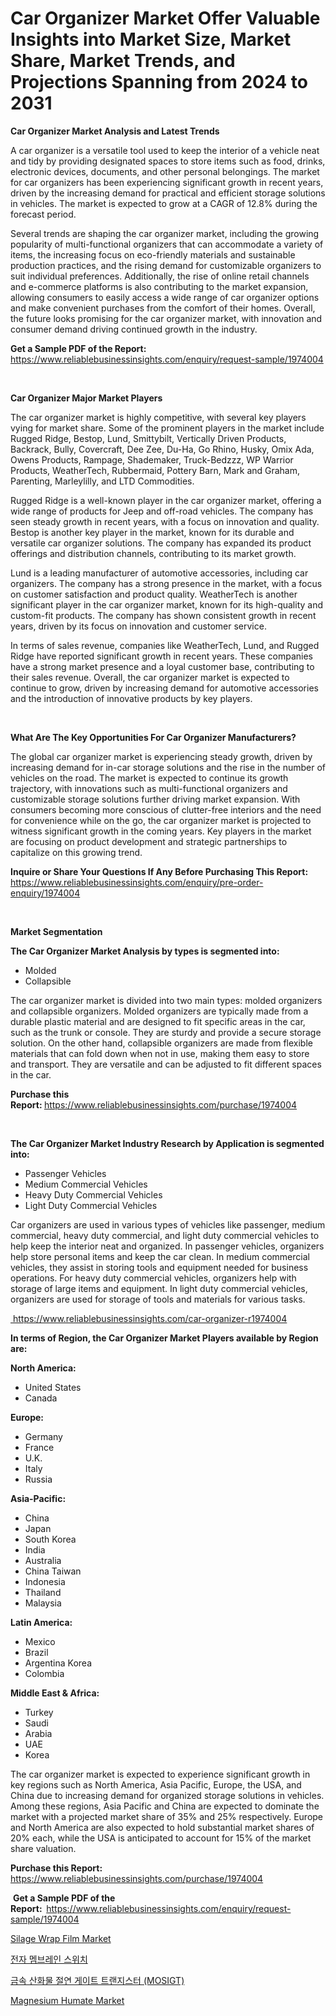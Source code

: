 <p><h1>Car Organizer Market Offer Valuable Insights into Market Size, Market Share, Market Trends, and Projections Spanning from 2024 to 2031</h1></p><p><strong>Car Organizer Market Analysis and Latest Trends</strong></p>
<p><p>A car organizer is a versatile tool used to keep the interior of a vehicle neat and tidy by providing designated spaces to store items such as food, drinks, electronic devices, documents, and other personal belongings. The market for car organizers has been experiencing significant growth in recent years, driven by the increasing demand for practical and efficient storage solutions in vehicles. The market is expected to grow at a CAGR of 12.8% during the forecast period.</p><p>Several trends are shaping the car organizer market, including the growing popularity of multi-functional organizers that can accommodate a variety of items, the increasing focus on eco-friendly materials and sustainable production practices, and the rising demand for customizable organizers to suit individual preferences. Additionally, the rise of online retail channels and e-commerce platforms is also contributing to the market expansion, allowing consumers to easily access a wide range of car organizer options and make convenient purchases from the comfort of their homes. Overall, the future looks promising for the car organizer market, with innovation and consumer demand driving continued growth in the industry.</p></p>
<p><strong>Get a Sample PDF of the Report:&nbsp;</strong> <a href="https://www.reliablebusinessinsights.com/enquiry/request-sample/1974004">https://www.reliablebusinessinsights.com/enquiry/request-sample/1974004</a></p>
<p>&nbsp;</p>
<p><strong>Car Organizer Major Market Players</strong></p>
<p><p>The car organizer market is highly competitive, with several key players vying for market share. Some of the prominent players in the market include Rugged Ridge, Bestop, Lund, Smittybilt, Vertically Driven Products, Backrack, Bully, Covercraft, Dee Zee, Du-Ha, Go Rhino, Husky, Omix Ada, Owens Products, Rampage, Shademaker, Truck-Bedzzz, WP Warrior Products, WeatherTech, Rubbermaid, Pottery Barn, Mark and Graham, Parenting, Marleylilly, and LTD Commodities.</p><p>Rugged Ridge is a well-known player in the car organizer market, offering a wide range of products for Jeep and off-road vehicles. The company has seen steady growth in recent years, with a focus on innovation and quality. Bestop is another key player in the market, known for its durable and versatile car organizer solutions. The company has expanded its product offerings and distribution channels, contributing to its market growth.</p><p>Lund is a leading manufacturer of automotive accessories, including car organizers. The company has a strong presence in the market, with a focus on customer satisfaction and product quality. WeatherTech is another significant player in the car organizer market, known for its high-quality and custom-fit products. The company has shown consistent growth in recent years, driven by its focus on innovation and customer service.</p><p>In terms of sales revenue, companies like WeatherTech, Lund, and Rugged Ridge have reported significant growth in recent years. These companies have a strong market presence and a loyal customer base, contributing to their sales revenue. Overall, the car organizer market is expected to continue to grow, driven by increasing demand for automotive accessories and the introduction of innovative products by key players.</p></p>
<p>&nbsp;</p>
<p><strong>What Are The Key Opportunities For Car Organizer Manufacturers?</strong></p>
<p><p>The global car organizer market is experiencing steady growth, driven by increasing demand for in-car storage solutions and the rise in the number of vehicles on the road. The market is expected to continue its growth trajectory, with innovations such as multi-functional organizers and customizable storage solutions further driving market expansion. With consumers becoming more conscious of clutter-free interiors and the need for convenience while on the go, the car organizer market is projected to witness significant growth in the coming years. Key players in the market are focusing on product development and strategic partnerships to capitalize on this growing trend.</p></p>
<p><strong>Inquire or Share Your Questions If Any Before Purchasing This Report:</strong> <a href="https://www.reliablebusinessinsights.com/enquiry/pre-order-enquiry/1974004">https://www.reliablebusinessinsights.com/enquiry/pre-order-enquiry/1974004</a></p>
<p>&nbsp;</p>
<p><strong>Market Segmentation</strong></p>
<p><strong>The Car Organizer Market Analysis by types is segmented into:</strong></p>
<p><ul><li>Molded</li><li>Collapsible</li></ul></p>
<p><p>The car organizer market is divided into two main types: molded organizers and collapsible organizers. Molded organizers are typically made from a durable plastic material and are designed to fit specific areas in the car, such as the trunk or console. They are sturdy and provide a secure storage solution. On the other hand, collapsible organizers are made from flexible materials that can fold down when not in use, making them easy to store and transport. They are versatile and can be adjusted to fit different spaces in the car.</p></p>
<p><strong>Purchase this Report:&nbsp;</strong><a href="https://www.reliablebusinessinsights.com/purchase/1974004">https://www.reliablebusinessinsights.com/purchase/1974004</a></p>
<p>&nbsp;</p>
<p><strong>The Car Organizer Market Industry Research by Application is segmented into:</strong></p>
<p><ul><li>Passenger Vehicles</li><li>Medium Commercial Vehicles</li><li>Heavy Duty Commercial Vehicles</li><li>Light Duty Commercial Vehicles</li></ul></p>
<p><p>Car organizers are used in various types of vehicles like passenger, medium commercial, heavy duty commercial, and light duty commercial vehicles to help keep the interior neat and organized. In passenger vehicles, organizers help store personal items and keep the car clean. In medium commercial vehicles, they assist in storing tools and equipment needed for business operations. For heavy duty commercial vehicles, organizers help with storage of large items and equipment. In light duty commercial vehicles, organizers are used for storage of tools and materials for various tasks.</p></p>
<p><a href="https://www.reliablebusinessinsights.com/car-organizer-r1974004">&nbsp;https://www.reliablebusinessinsights.com/car-organizer-r1974004</a></p>
<p><strong>In terms of Region, the Car Organizer Market Players available by Region are:</strong></p>
<p>
    <p> <strong> North America: </strong>
        <ul>
            <li>United States</li>
            <li>Canada</li>
        </ul>
        </p> 
    <p> <strong> Europe: </strong>
        <ul>
            <li>Germany</li>
            <li>France</li>
            <li>U.K.</li>
            <li>Italy</li>
            <li>Russia</li>
        </ul>
        </p> 
    <p> <strong> Asia-Pacific: </strong>
        <ul>
            <li>China</li>
            <li>Japan</li>
            <li>South Korea</li>
            <li>India</li>
            <li>Australia</li>
            <li>China Taiwan</li>
            <li>Indonesia</li>
            <li>Thailand</li>
            <li>Malaysia</li>
        </ul>
        </p> 
    <p> <strong> Latin America: </strong>
        <ul>
            <li>Mexico</li>
            <li>Brazil</li>
            <li>Argentina Korea</li>
            <li>Colombia</li>
        </ul>
        </p> 
    <p> <strong> Middle East & Africa: </strong>
        <ul>
            <li>Turkey</li>
            <li>Saudi</li>
            <li>Arabia</li>
            <li>UAE</li>
            <li>Korea</li>
        </ul>
    </p>
    </p>
<p><p>The car organizer market is expected to experience significant growth in key regions such as North America, Asia Pacific, Europe, the USA, and China due to increasing demand for organized storage solutions in vehicles. Among these regions, Asia Pacific and China are expected to dominate the market with a projected market share of 35% and 25% respectively. Europe and North America are also expected to hold substantial market shares of 20% each, while the USA is anticipated to account for 15% of the market share valuation.</p></p>
<p><strong>Purchase this Report: </strong><a href="https://www.reliablebusinessinsights.com/purchase/1974004">https://www.reliablebusinessinsights.com/purchase/1974004</a></p>
<p>&nbsp;<strong>Get a Sample PDF of the Report:&nbsp;&nbsp;</strong><a href="https://www.reliablebusinessinsights.com/enquiry/request-sample/1974004">https://www.reliablebusinessinsights.com/enquiry/request-sample/1974004</a></p>
<p><strong></strong></p>
<p><p><a href="https://github.com/LeilaniWyman2021/Market-Research-Report-List-1/blob/main/silage-wrap-film-market.md">Silage Wrap Film Market</a></p><p><a href="https://medium.com/@kellylyncyh543964/2024%EB%85%84%EB%B6%80%ED%84%B0-2031%EB%85%84%EA%B9%8C%EC%A7%80-%EC%A0%84%EC%9E%90-%EB%A7%89-%EC%8A%A4%EC%9C%84%EC%B9%98-%EC%8B%9C%EC%9E%A5-%EC%84%B1%EC%9E%A5-%EC%A0%84%EB%A7%9D-%EB%B0%8F-%EB%8B%A4%EC%96%91%ED%95%9C-%EC%8B%9C%EC%9E%A5-%EB%8F%99%ED%96%A5-%EB%B6%84%EC%84%9D%EC%9C%BC%EB%A1%9C-%EC%9D%98-%EC%97%B0%ED%8F%89%EA%B7%A0-%EC%84%B1%EC%9E%A5%EB%A5%A0-cagr-%EC%9D%84-%EC%98%88%EC%B8%A1%ED%95%98%EB%A9%B0-%EC%9D%91%EC%9A%A9-%ED%94%84%EB%A1%9C%EA%B7%B8%EB%9E%A8-%EC%A7%80%EC%97%AD-%EC%A0%84%EB%A7%9D-%EB%B0%8F-%EC%88%98%EC%9D%B5%EC%97%90-%EB%8C%80%ED%95%9C-eb4be3a06617">전자 멤브레인 스위치</a></p><p><a href="https://github.com/OwenHamiytll568745/Market-Research-Report-List-2/blob/main/6774937114259.md">금속 산화물 절연 게이트 트랜지스터 (MOSIGT)</a></p><p><a href="https://github.com/okotobwrhuteie/Market-Research-Report-List-3/blob/main/magnesium-humate-market.md">Magnesium Humate Market</a></p></p>